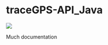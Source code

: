 # traceGPS-API_Java



![](https://yt3.ggpht.com/-7zFDHK5X45w/AAAAAAAAAAI/AAAAAAAAAAA/QJfHeLTEZwE/s900-c-k-no-mo-rj-c0xffffff/photo.jpg)

Much documentation